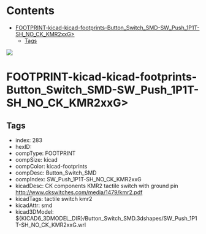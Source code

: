



Contents
========

* [FOOTPRINT-kicad-kicad-footprints-Button_Switch_SMD-SW_Push_1P1T-SH_NO_CK_KMR2xxG>](#footprint-kicad-kicad-footprints-button_switch_smd-sw_push_1p1t-sh_no_ck_kmr2xxg)
	* [Tags](#tags)
  
![][im]
# FOOTPRINT-kicad-kicad-footprints-Button_Switch_SMD-SW_Push_1P1T-SH_NO_CK_KMR2xxG>

## Tags

- index: 283
- hexID: 
- oompType: FOOTPRINT
- oompSize: kicad
- oompColor: kicad-footprints
- oompDesc: Button_Switch_SMD
- oompIndex: SW_Push_1P1T-SH_NO_CK_KMR2xxG
- kicadDesc: CK components KMR2 tactile switch with ground pin http://www.ckswitches.com/media/1479/kmr2.pdf
- kicadTags: tactile switch kmr2
- kicadAttr: smd
- kicad3DModel: ${KICAD6_3DMODEL_DIR}/Button_Switch_SMD.3dshapes/SW_Push_1P1T-SH_NO_CK_KMR2xxG.wrl



[im]: image.png
